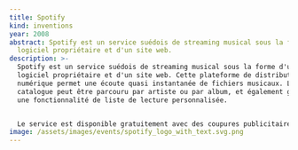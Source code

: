 ```yaml
---
title: Spotify
kind: inventions
year: 2008
abstract: Spotify est un service suédois de streaming musical sous la forme d'un
  logiciel propriétaire et d'un site web.
description: >-
  Spotify est un service suédois de streaming musical sous la forme d'un
  logiciel propriétaire et d'un site web. Cette plateforme de distribution
  numérique permet une écoute quasi instantanée de fichiers musicaux. Le
  catalogue peut être parcouru par artiste ou par album, et également grâce à
  une fonctionnalité de liste de lecture personnalisée. 


  Le service est disponible gratuitement avec des coupures publicitaires entre les morceaux, la version Premium permet d'écouter les morceaux hors-ligne et enlève les publicités.
image: /assets/images/events/spotify_logo_with_text.svg.png
---
```

